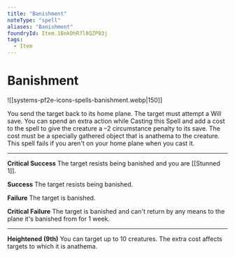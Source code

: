 ```yaml
---
title: "Banishment"
noteType: "spell"
aliases: "Banishment"
foundryId: Item.1BnkDhR7l8QZP03j
tags:
  - Item
---
```


# Banishment
![[systems-pf2e-icons-spells-banishment.webp|150]]

You send the target back to its home plane. The target must attempt a Will save. You can spend an extra action while Casting this Spell and add a cost to the spell to give the creature a –2 circumstance penalty to its save. The cost must be a specially gathered object that is anathema to the creature. This spell fails if you aren't on your home plane when you cast it.

* * *

**Critical Success** The target resists being banished and you are [[Stunned 1]].

**Success** The target resists being banished.

**Failure** The target is banished.

**Critical Failure** The target is banished and can't return by any means to the plane it's banished from for 1 week.

* * *

**Heightened (9th)** You can target up to 10 creatures. The extra cost affects targets to which it is anathema.
